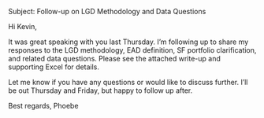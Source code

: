 Subject: Follow-up on LGD Methodology and Data Questions

Hi Kevin,

It was great speaking with you last Thursday. I’m following up to share my responses to the LGD methodology, EAD definition, SF portfolio clarification, and related data questions. Please see the attached write-up and supporting Excel for details.

Let me know if you have any questions or would like to discuss further. I’ll be out Thursday and Friday, but happy to follow up after.

Best regards,
Phoebe
